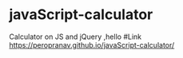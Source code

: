 # javaScript-calculator
Calculator on JS and jQuery ,hello
#Link
https://peropranav.github.io/javaScript-calculator/
